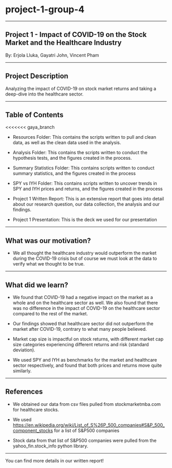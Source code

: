 # project-1-group-4

-------------------------------------------------------------------------------
Project 1 - Impact of COVID-19 on the Stock Market and the Healthcare Industry
-------------------------------------------------------------------------------

By: Erjola Lluka, Gayatri John, Vincent Pham

--------------------
Project Description
--------------------

Analyzing the impact of COVID-19 on stock market returns and taking a deep-dive into the healthcare sector.


------------------
Table of Contents
-----------------

<<<<<<< gaya_branch
- Resources Folder: This contains the scripts written to pull and clean data, as well as the clean data used in the analysis.

- Analysis Folder: This contains the scripts written to conduct the hypothesis tests, and the figures created in the process.

- Summary Statistics Folder: This contains scripts written to conduct summary statistics, and the figures created in the process

- SPY vs IYH Folder: This contains scripts written to uncover trends in SPY and IYH prices and returns, and the figures created in the process

- Project 1 Written Report: This is an extensive report that goes into detail about our research question, our data collection, the analysis and our findings.

- Project 1 Presentation: This is the deck we used for our presentation

------------------------
What was our motivation?
------------------------

 - We all thought the healthcare industry would outperform the market during the COVID-19 crisis but of course we must look at the data to verify what we thought to be true.
 
-------------------
What did we learn?
-------------------

- We found that COVID-19 had a negative impact on the market as a whole and on the healthcare sector as well. We also found that there was no difference in the impact of COVID-19 on the healthcare sector compared to the rest of the market.

- Our findings showed that healthcare sector did not outperform the market after COVID-19, contrary to what many people believed. 

- Market cap size is impactful on stock returns, with different market cap size categories experiencing different returns and risk (standard deviation). 

- We used SPY and IYH as benchmarks for the market and healthcare sector respectively, and found that both prices and returns move quite similarly.

----------
References
----------

- We obtained our data from csv files pulled from stockmarketmba.com for healthcare stocks.

- We used https://en.wikipedia.org/wiki/List_of_S%26P_500_companies#S&P_500_component_stocks for a list of S&P500 companies

- Stock data from that list of S&P500 companies were pulled from the yahoo_fin.stock_info python library.

-----------------------------------------------------------------------------------------------------------------------------------------------------------------------------

You can find more details in our written report!
